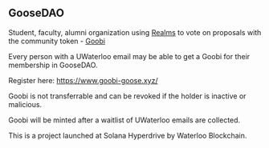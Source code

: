 ## GooseDAO

Student, faculty, alumni organization using [Realms](https://app.realms.today/dao/CtjPXeaKHpZLHMgQhKmwfwXGsGterCE2CbQpGiA6CE42) to vote on proposals with the community token - [Goobi](https://www.goobi-goose.xyz/)

Every person with a UWaterloo email may be able to get a Goobi for their membership in GooseDAO.

Register here: https://www.goobi-goose.xyz/

Goobi is not transferrable and can be revoked if the holder is inactive or malicious.

Goobi will be minted after a waitlist of UWaterloo emails are collected.

This is a project launched at Solana Hyperdrive by Waterloo Blockchain.
